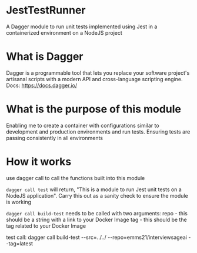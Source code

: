 # JestTestRunner
A Dagger module to run unit tests implemented using Jest in a containerized environment on a NodeJS project

# What is Dagger
Dagger is a programmable tool that lets you replace your software project's artisanal scripts with a modern API and cross-language scripting engine.
Docs: https://docs.dagger.io/

# What is the purpose of this module
Enabling me to create a container with configurations similar to development and production environments and run tests. Ensuring tests are passing consistently in all environments

# How it works
use dagger call to call the functions built into this module

`dagger call test` will return, "This is a module to run Jest unit tests on a NodeJS application". Carry this out as a sanity check to ensure the module is working

`dagger call build-test` needs to be called with two arguments:
repo - this should be a string with a link to your Docker Image
tag - this should be the tag related to your Docker Image

test call:
dagger call build-test --src=../../ --repo=emms21/interviewsageai --tag=latest

